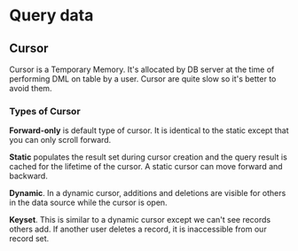 # Query data

## Cursor

Cursor is a Temporary Memory. It's allocated by DB server at the time of performing DML on table by a user. Cursor are quite slow so it's better to avoid them.

### Types of Cursor
 
**Forward-only** is default type of cursor. It is identical to the static except that you can only scroll forward.

**Static** populates the result set during cursor creation and the query result is cached for the lifetime of the cursor. A static cursor can move forward and backward.

**Dynamic**. In a dynamic cursor, additions and deletions are visible for others in the data source while the cursor is open.

**Keyset**. This is similar to a dynamic cursor except we can't see records others add. If another user deletes a record, it is inaccessible from our record set.


